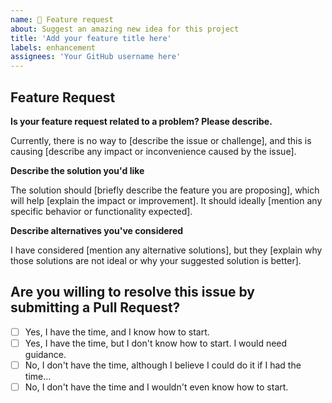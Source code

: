```yaml
---
name: 🌈 Feature request
about: Suggest an amazing new idea for this project
title: 'Add your feature title here'
labels: enhancement
assignees: 'Your GitHub username here'
---
```


## Feature Request

**Is your feature request related to a problem? Please describe.**

<!-- A clear and concise description of what the problem is. Ex: I have an issue when [...] -->

Currently, there is no way to [describe the issue or challenge], and this is causing [describe any impact or inconvenience caused by the issue].

**Describe the solution you'd like**

<!-- A clear and concise description of what you want to happen. Add any considered drawbacks. -->

The solution should [briefly describe the feature you are proposing], which will help [explain the impact or improvement]. It should ideally [mention any specific behavior or functionality expected].

**Describe alternatives you've considered**

<!-- A clear and concise description of any alternative solutions or features you've considered. -->

I have considered [mention any alternative solutions], but they [explain why those solutions are not ideal or why your suggested solution is better].

## Are you willing to resolve this issue by submitting a Pull Request?

<!--
  Remember that first-time contributors are welcome! 🙌
-->

- [ ] Yes, I have the time, and I know how to start.
- [ ] Yes, I have the time, but I don't know how to start. I would need guidance.
- [ ] No, I don't have the time, although I believe I could do it if I had the time...
- [ ] No, I don't have the time and I wouldn't even know how to start.

<!--
  👋 Have a great day and thank you for the feature request!
-->
